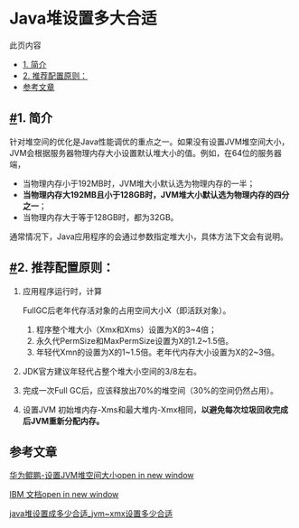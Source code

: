 # Java堆设置多大合适

此页内容

- [1. 简介](https://java.isture.com/java/jvm/java-jvm-optimization-size.html#_1-简介)
- [2. 推荐配置原则：](https://java.isture.com/java/jvm/java-jvm-optimization-size.html#_2-推荐配置原则)
- [参考文章](https://java.isture.com/java/jvm/java-jvm-optimization-size.html#参考文章)

## [#](https://java.isture.com/java/jvm/java-jvm-optimization-size.html#_1-简介)1. 简介

针对堆空间的优化是Java性能调优的重点之一。如果没有设置JVM堆空间大小，JVM会根据服务器物理内存大小设置默认堆大小的值。例如，在64位的服务器端，

- 当物理内存小于192MB时，JVM堆大小默认选为物理内存的一半；
- **当物理内存大192MB且小于128GB时，JVM堆大小默认选为物理内存的四分之一**；
- 当物理内存大于等于128GB时，都为32GB。

通常情况下，Java应用程序的会通过参数指定堆大小，具体方法下文会有说明。

## [#](https://java.isture.com/java/jvm/java-jvm-optimization-size.html#_2-推荐配置原则)2. 推荐配置原则：

1. 应用程序运行时，计算

   FullGC后老年代存活对象的占用空间大小X（即活跃对象）。

   1. 程序整个堆大小（Xmx和Xms）设置为X的3~4倍；
   2. 永久代PermSize和MaxPermSize设置为X的1.2~1.5倍。
   3. 年轻代Xmn的设置为X的1~1.5倍。老年代内存大小设置为X的2~3倍。

2. JDK官方建议年轻代占整个堆大小空间的3/8左右。

3. 完成一次Full GC后，应该释放出70%的堆空间（30%的空间仍然占用）。

4. 设置JVM 初始堆内存-Xms和最大堆内-Xmx相同，**以避免每次垃圾回收完成后JVM重新分配内存。**

## 参考文章

[华为鲲鹏-设置JVM堆空间大小open in new window](https://support.huaweicloud.com/tuningtip-kunpenggrf/kunpengtuning_12_0063.html)

[IBM 文档open in new window](https://www.ibm.com/docs/zh/itcam-app-mgr/7.2.1?topic=spa-setting-maximum-java-heap-size-1)

[java堆设置成多少合适_jvm~xmx设置多少合适](https://blog.csdn.net/weixin_28782251/article/details/114547003)